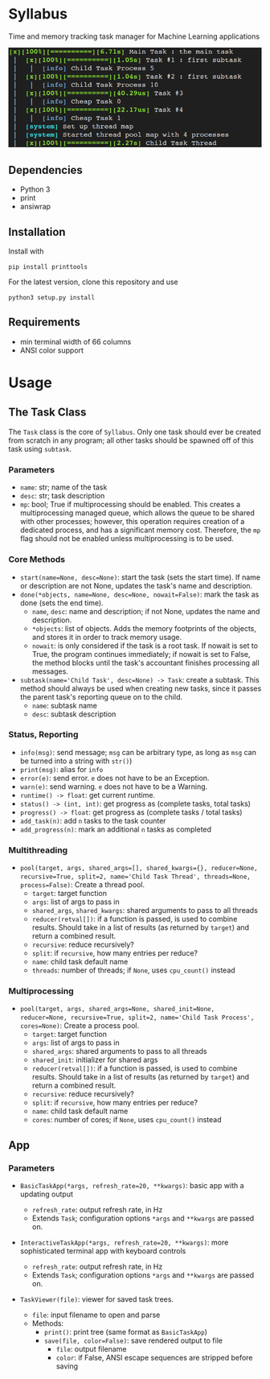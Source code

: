 # Syllabus
Time and memory tracking task manager for Machine Learning applications

![](https://github.com/thetianshuhuang/syllabus/blob/master/basic.png)

## Dependencies
- Python 3
- print
- ansiwrap

## Installation
Install with
```shell
pip install printtools
```

For the latest version, clone this repository and use
```shell
python3 setup.py install
```

## Requirements
- min terminal width of 66 columns
- ANSI color support

# Usage

## The Task Class
The ```Task``` class is the core of ```Syllabus```. Only one task should ever be created from scratch in any program; all other tasks should be spawned off of this task using ```subtask```.

### Parameters
- ```name```: str; name of the task
- ```desc```: str; task description
- ```mp```: bool; True if multiprocessing should be enabled. This creates a multiprocessing managed queue, which allows the queue to be shared with other processes; however, this operation requires creation of a dedicated process, and has a significant memory cost. Therefore, the ```mp``` flag should not be enabled unless multiprocessing is to be used.

### Core Methods
- ```start(name=None, desc=None)```: start the task (sets the start time). If name or description are not None, updates the task's name and description.
- ```done(*objects, name=None, desc=None, nowait=False)```: mark the task as done (sets the end time).
	- ```name```, ```desc```: name and description; if not None, updates the name and description.
	- ```*objects```: list of objects. Adds the memory footprints of the objects, and stores it in order to track memory usage.
	- ```nowait```: is only considered if the task is a root task. If nowait is set to True, the program continues immediately; if nowait is set to False, the method blocks until the task's accountant finishes processing all messages.
- ```subtask(name='Child Task', desc=None) -> Task```: create a subtask. This method should always be used when creating new tasks, since it passes the parent task's reporting queue on to the child.
	- ```name```: subtask name
	- ```desc```: subtask description

### Status, Reporting
- ```info(msg)```: send message; ```msg``` can be arbitrary type, as long as ```msg``` can be turned into a string with ```str()```)
- ```print(msg)```: alias for ```info```
- ```error(e)```: send error. ```e``` does not have to be an Exception.
- ```warn(e)```: send warning. ```e``` does not have to be a Warning.
- ```runtime() -> float```: get current runtime.
- ```status() -> (int, int)```: get progress as (complete tasks, total tasks)
- ```progress() -> float```: get progress as (complete tasks / total tasks)
- ```add_task(n)```: add ```n``` tasks to the task counter
- ```add_progress(n)```: mark an additional ```n``` tasks as completed

### Multithreading
- ```pool(target, args, shared_args=[], shared_kwargs={}, reducer=None, recursive=True, split=2, name='Child Task Thread', threads=None, process=False)```: Create a thread pool.
	- ```target```: target function
	- ```args```: list of args to pass in
	- ```shared_args```, ```shared_kwargs```: shared arguments to pass to all threads
	- ```reducer(retval[])```: if a function is passed, is used to combine results. Should take in a list of results (as returned by ```target```) and return a combined result.
	- ```recursive```: reduce recursively?
	- ```split```: if ```recursive```, how many entries per reduce?
	- ```name```: child task default name
	- ```threads```: number of threads; if ```None```, uses ```cpu_count()``` instead

### Multiprocessing
- ```pool(target, args, shared_args=None, shared_init=None, reducer=None, recursive=True, split=2, name='Child Task Process', cores=None)```: Create a process pool.
	- ```target```: target function
	- ```args```: list of args to pass in
	- ```shared_args```: shared arguments to pass to all threads
	- ```shared_init```: initializer for shared args
	- ```reducer(retval[])```: if a function is passed, is used to combine results. Should take in a list of results (as returned by ```target```) and return a combined result.
	- ```recursive```: reduce recursively?
	- ```split```: if ```recursive```, how many entries per reduce?
	- ```name```: child task default name
	- ```cores```: number of cores; if ```None```, uses ```cpu_count()``` instead

## App

### Parameters
- ```BasicTaskApp(*args, refresh_rate=20, **kwargs)```: basic app with a updating output
	- ```refresh_rate```: output refresh rate, in Hz
	- Extends ```Task```; configuration options ```*args``` and ```**kwargs``` are passed on.

- ```InteractiveTaskApp(*args, refresh_rate=20, **kwargs)```: more sophisticated terminal app with keyboard controls
	- ```refresh_rate```: output refresh rate, in Hz
	- Extends ```Task```; configuration options ```*args``` and ```**kwargs``` are passed on.

- ```TaskViewer(file)```: viewer for saved task trees.
	- ```file```: input filename to open and parse
	- Methods:
		- ```print()```: print tree (same format as ```BasicTaskApp```)
		- ```save(file, color=False)```: save rendered output to file
			- ```file```: output filename
			- ```color```: if False, ANSI escape sequences are stripped before saving 
